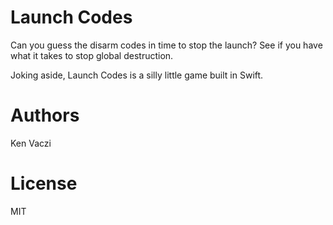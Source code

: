 # Launch Codes

Can you guess the disarm codes in time to stop the launch? See if you have what it takes to stop global destruction.

Joking aside, Launch Codes is a silly little game built in Swift.

# Authors

Ken Vaczi

# License

MIT
